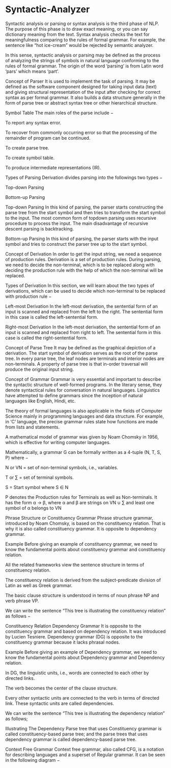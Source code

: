 # Syntactic-Analyzer
Syntactic analysis or parsing or syntax analysis is the third phase of NLP. The purpose of this phase is to draw exact meaning, or you can say dictionary meaning from the text. Syntax analysis checks the text for meaningfulness comparing to the rules of formal grammar. For example, the sentence like “hot ice-cream” would be rejected by semantic analyzer.

In this sense, syntactic analysis or parsing may be defined as the process of analyzing the strings of symbols in natural language conforming to the rules of formal grammar. The origin of the word ‘parsing’ is from Latin word ‘pars’ which means ‘part’.

Concept of Parser
It is used to implement the task of parsing. It may be defined as the software component designed for taking input data (text) and giving structural representation of the input after checking for correct syntax as per formal grammar. It also builds a data structure generally in the form of parse tree or abstract syntax tree or other hierarchical structure.

Symbol Table
The main roles of the parse include −

To report any syntax error.

To recover from commonly occurring error so that the processing of the remainder of program can be continued.

To create parse tree.

To create symbol table.

To produce intermediate representations (IR).

Types of Parsing
Derivation divides parsing into the followings two types −

Top-down Parsing

Bottom-up Parsing

Top-down Parsing
In this kind of parsing, the parser starts constructing the parse tree from the start symbol and then tries to transform the start symbol to the input. The most common form of topdown parsing uses recursive procedure to process the input. The main disadvantage of recursive descent parsing is backtracking.

Bottom-up Parsing
In this kind of parsing, the parser starts with the input symbol and tries to construct the parser tree up to the start symbol.

Concept of Derivation
In order to get the input string, we need a sequence of production rules. Derivation is a set of production rules. During parsing, we need to decide the non-terminal, which is to be replaced along with deciding the production rule with the help of which the non-terminal will be replaced.

Types of Derivation
In this section, we will learn about the two types of derivations, which can be used to decide which non-terminal to be replaced with production rule −

Left-most Derivation
In the left-most derivation, the sentential form of an input is scanned and replaced from the left to the right. The sentential form in this case is called the left-sentential form.

Right-most Derivation
In the left-most derivation, the sentential form of an input is scanned and replaced from right to left. The sentential form in this case is called the right-sentential form.

Concept of Parse Tree
It may be defined as the graphical depiction of a derivation. The start symbol of derivation serves as the root of the parse tree. In every parse tree, the leaf nodes are terminals and interior nodes are non-terminals. A property of parse tree is that in-order traversal will produce the original input string.

Concept of Grammar
Grammar is very essential and important to describe the syntactic structure of well-formed programs. In the literary sense, they denote syntactical rules for conversation in natural languages. Linguistics have attempted to define grammars since the inception of natural languages like English, Hindi, etc.

The theory of formal languages is also applicable in the fields of Computer Science mainly in programming languages and data structure. For example, in ‘C’ language, the precise grammar rules state how functions are made from lists and statements.

A mathematical model of grammar was given by Noam Chomsky in 1956, which is effective for writing computer languages.

Mathematically, a grammar G can be formally written as a 4-tuple (N, T, S, P) where −

N or VN = set of non-terminal symbols, i.e., variables.

T or ∑ = set of terminal symbols.

S = Start symbol where S ∈ N

P denotes the Production rules for Terminals as well as Non-terminals. It has the form α → β, where α and β are strings on VN ∪ ∑ and least one symbol of α belongs to VN

Phrase Structure or Constituency Grammar
Phrase structure grammar, introduced by Noam Chomsky, is based on the constituency relation. That is why it is also called constituency grammar. It is opposite to dependency grammar.

Example
Before giving an example of constituency grammar, we need to know the fundamental points about constituency grammar and constituency relation.

All the related frameworks view the sentence structure in terms of constituency relation.

The constituency relation is derived from the subject-predicate division of Latin as well as Greek grammar.

The basic clause structure is understood in terms of noun phrase NP and verb phrase VP.

We can write the sentence “This tree is illustrating the constituency relation” as follows −

Constituency Relation
Dependency Grammar
It is opposite to the constituency grammar and based on dependency relation. It was introduced by Lucien Tesniere. Dependency grammar (DG) is opposite to the constituency grammar because it lacks phrasal nodes.

Example
Before giving an example of Dependency grammar, we need to know the fundamental points about Dependency grammar and Dependency relation.

In DG, the linguistic units, i.e., words are connected to each other by directed links.

The verb becomes the center of the clause structure.

Every other syntactic units are connected to the verb in terms of directed link. These syntactic units are called dependencies.

We can write the sentence “This tree is illustrating the dependency relation” as follows;

Illustrating The Dependency
Parse tree that uses Constituency grammar is called constituency-based parse tree; and the parse trees that uses dependency grammar is called dependency-based parse tree.

Context Free Grammar
Context free grammar, also called CFG, is a notation for describing languages and a superset of Regular grammar. It can be seen in the following diagram −
